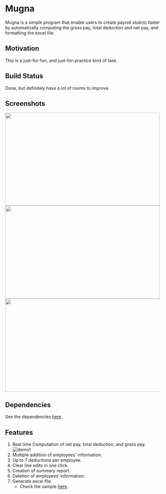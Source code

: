# Mugna
Mugna is a simple program that enable users to create payroll stub(s) faster by automatically computing the gross pay, total deduction and net pay, and formatting the excel file.

## Motivation
This is a just-for-fun, and just-for-practice kind of task.

## Build Status
Done, but definitely have a lot of rooms to improve.

## Screenshots
<img width="500" height="300" src="https://user-images.githubusercontent.com/80801050/133080288-d6bc3a6e-8f3d-474a-a04b-804d7eaa3d25.png">
<img width="500" height="300" src="https://user-images.githubusercontent.com/80801050/133080963-b02c4e87-ed9f-4e80-9b7a-59f7adb83843.png">
<img width="1200" height="300" src="https://user-images.githubusercontent.com/80801050/133080690-44fe0770-6f24-4e34-a72b-d652d14441c4.png">

## Dependencies
See the dependencies [here](https://github.com/chraem/Mugna/blob/main/Pipfile).

## Features
1. Real time Computation of net pay, total deduction, and gross pay.
![demo1](https://user-images.githubusercontent.com/80801050/133079627-79e084a2-8b27-4fb6-b640-2887b7dac713.gif)
2. Multiple addition of employees' information.
3. Up to 7 deductions per employee.
4. Clear line edits in one click.
5. Creation of summary report.
6. Deletion of employees' information.
7. Generate excel file.
    - Check the sample [here](https://github.com/chraem/Mugna/blob/main/demo/demo.pdf).
